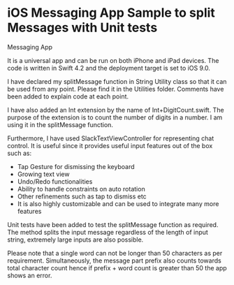 # iOS Messaging App Sample to split Messages with Unit tests
Messaging App


It is a universal app and can be run on both iPhone and iPad devices. The code is written in Swift 4.2 and the deployment target is set to iOS 9.0.

I have declared my splitMessage function in String Utility class so that it can be used from any point. Please find it in the Utilities folder. Comments have been added to explain code at each point.

I have also added an Int extension by the name of Int+DigitCount.swift. The purpose of the extension is to count the number of digits in a number. I am using it in the splitMessage function.

Furthermore, I have used SlackTextViewController for representing chat control. It is useful since it provides useful input features out of the box such as: 
* Tap Gesture for dismissing the keyboard
* Growing text view
* Undo/Redo functionalities
* Ability to handle constraints on auto rotation
* Other refinements such as tap to dismiss etc
* It is also highly customizable and can be used to integrate many more features


Unit tests have been added to test the splitMessage function as required. The method splits the input message regardless of the length of input string, extremely large inputs are also possible.

Please note that a single word can not be longer than 50 characters as per requirement. Simultaneously, the message part prefix also counts towards total character count hence if prefix + word count is greater than 50 the app shows an error.
